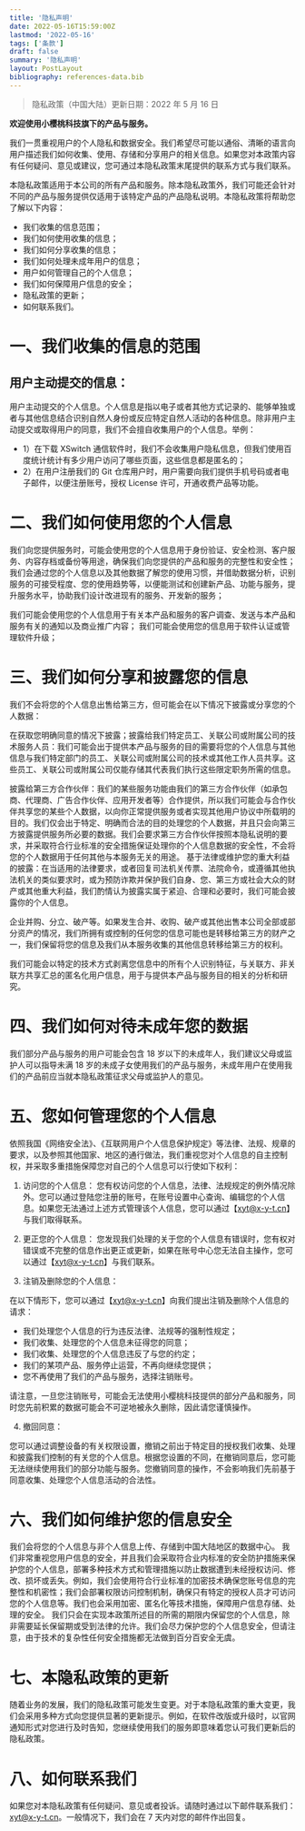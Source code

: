 ```yaml
---
title: '隐私声明'
date: 2022-05-16T15:59:00Z
lastmod: '2022-05-16'
tags: ['条款']
draft: false
summary: '隐私声明'
layout: PostLayout
bibliography: references-data.bib
---
```


> 隐私政策（中国大陆）更新日期：2022 年 5 月 16 日

**欢迎使用小樱桃科技旗下的产品与服务。**

我们一贯重视用户的个人隐私和数据安全。我们希望尽可能以通俗、清晰的语言向用户描述我们如何收集、使用、存储和分享用户的相关信息。如果您对本政策内容有任何疑问、意见或建议，您可通过本隐私政策末尾提供的联系方式与我们联系。

本隐私政策适用于本公司的所有产品和服务。除本隐私政策外，我们可能还会针对不同的产品与服务提供仅适用于该特定产品的产品隐私说明。本隐私政策将帮助您了解以下内容：

- 我们收集的信息范围；
- 我们如何使用收集的信息；
- 我们如何分享收集的信息；
- 我们如何处理未成年用户的信息；
- 用户如何管理自己的个人信息；
- 我们如何保障用户信息的安全；
- 隐私政策的更新；
- 如何联系我们。

# 一、我们收集的信息的范围

## 用户主动提交的信息：

用户主动提交的个人信息。个人信息是指以电子或者其他方式记录的、能够单独或者与其他信息结合识别自然人身份或反应特定自然人活动的各种信息。除非用户主动提交或取得用户的同意，我们不会擅自收集用户的个人信息。举例：

- 1）在下载 XSwitch 通信软件时，我们不会收集用户隐私信息，但我们使用百度统计统计有多少用户访问了哪些页面，这些信息都是匿名的；
- 2）在用户注册我们的 Git 仓库用户时，用户需要向我们提供手机号码或者电子邮件，以便注册账号，授权 License 许可，开通收费产品等功能。

# 二、我们如何使用您的个人信息

我们向您提供服务时，可能会使用您的个人信息用于身份验证、安全检测、客户服务、内容存档或备份等用途，确保我们向您提供的产品和服务的完整性和安全性；
我们会通过您的个人信息以及其他数据了解您的使用习惯，并借助数据分析，识别服务的可接受程度、您的使用趋势等，以便能测试和创建新产品、功能与服务，提升服务水平，协助我们设计改进现有的服务、开发新的服务；

我们可能会使用您的个人信息用于有关本产品和服务的客户调查、发送与本产品和服务有关的通知以及商业推广内容；
我们可能会使用您的信息用于软件认证或管理软件升级；

# 三、我们如何分享和披露您的信息

我们不会将您的个人信息出售给第三方，但可能会在以下情况下披露或分享您的个人数据：

在获取您明确同意的情况下披露；披露给我们特定员工、关联公司或附属公司的技术服务人员：我们可能会出于提供本产品与服务的目的需要将您的个人信息与其他信息与我们特定部门的员工、关联公司或附属公司的技术或其他工作人员共享。这些员工、关联公司或附属公司仅能存储其代表我们执行这些限定职务所需的信息。

披露给第三方合作伙伴：我们的某些服务功能由我们的第三方合作伙伴（如承包商、代理商、广告合作伙伴、应用开发者等）合作提供，所以我们可能会与合作伙伴共享您的某些个人数据，以向你正常提供服务或者实现其他用户协议中所载明的目的。我们仅会出于特定、明确而合法的目的处理您的个人数据，并且只会向第三方披露提供服务所必要的数据。我们会要求第三方合作伙伴按照本隐私说明的要求，并采取符合行业标准的安全措施保证处理你的个人信息数据的安全性，不会将您的个人数据用于任何其他与本服务无关的用途。
基于法律或维护您的重大利益的披露：在当适用的法律要求，或者回复司法机关传票、法院命令，或遵循其他执法机关的类似要求时，或为预防诈欺并保护我们自身、您、第三方或社会大众的财产或其他重大利益，我们酌情认为披露实属于紧迫、合理和必要时，我们可能会披露你的个人信息。

企业并购、分立、破产等。如果发生合并、收购、破产或其他出售本公司全部或部分资产的情况，我们所拥有或控制的任何您的信息可能也是转移给第三方的财产之一，我们保留将您的信息及我们从本服务收集的其他信息转移给第三方的权利。

我们可能会以特定的技术方式剥离您信息中的所有个人识别特征，与关联方、非关联方共享汇总的匿名化用户信息，用于与提供本产品与服务目的相关的分析和研究。

# 四、我们如何对待未成年您的数据

我们部分产品与服务的用户可能会包含 18 岁以下的未成年人，我们建议父母或监护人可以指导未满 18 岁的未成子女使用我们的产品与服务，未成年用户在使用我们的产品前应当就本隐私政策征求父母或监护人的意见。

# 五、您如何管理您的个人信息

依照我国《网络安全法》、《互联网用户个人信息保护规定》等法律、法规、规章的要求，以及参照其他国家、地区的通行做法，我们重视您对个人信息的自主控制权，并采取多重措施保障您对自己的个人信息可以行使如下权利：

1. 访问您的个人信息：
   您有权访问您的个人信息，法律、法规规定的例外情况除外。您可以通过登陆您注册的账号，在账号设置中心查询、编辑您的个人信息。如果您无法通过上述方式管理该个人信息，您可以通过【xyt@x-y-t.cn】与我们取得联系。

2. 更正您的个人信息：
   您发现我们处理的关于您的个人信息有错误时，您有权对错误或不完整的信息作出更正或更新，如果在账号中心您无法自主操作，您可以通过【xyt@x-y-t.cn】与我们联系。

3. 注销及删除您的个人信息：

在以下情形下，您可以通过【xyt@x-y-t.cn】向我们提出注销及删除个人信息的请求：

- 我们处理您个人信息的行为违反法律、法规等的强制性规定；
- 我们收集、处理您的个人信息未征得您的同意；
- 我们收集、处理您的个人信息违反了与您的约定；
- 我们的某项产品、服务停止运营，不再向继续您提供；
- 您不再使用了我们的产品与服务，选择注销账号。

请注意，一旦您注销账号，可能会无法使用小樱桃科技提供的部分产品和服务，同时您先前积累的数据可能会不可逆地被永久删除，因此请您谨慎操作。

4. 撤回同意：

您可以通过调整设备的有关权限设置，撤销之前出于特定目的授权我们收集、处理和披露我们控制的有关您的个人信息。根据您设置的不同，在撤销同意后，您可能无法继续使用我们的部分功能与服务。您撤销同意的操作，不会影响我们先前基于同意收集、处理您个人信息活动的合法性。

# 六、我们如何维护您的信息安全

我们会将您的个人信息与非个人信息上传、存储到中国大陆地区的数据中心。
我们非常重视您用户信息的安全，并且我们会采取符合业内标准的安全防护措施来保护您的个人信息，部署多种技术方式和管理措施以防止数据遭到未经授权访问、修改、损坏或丢失。例如，我们会使用符合行业标准的加密技术确保您账号信息的完整性和机密性；我们会部署权限访问控制机制，确保只有特定的授权人员才可访问您的个人信息等。我们也会采用加密、匿名化等技术措施，保障用户信息存储、处理的安全。
我们只会在实现本政策所述目的所需的期限内保留您的个人信息，除非需要延长保留期或受到法律的允许。我们会尽力保护您的个人信息安全，但请注意，由于技术的复杂性任何安全措施都无法做到百分百安全无虞。

# 七、本隐私政策的更新

随着业务的发展，我们的隐私政策可能发生变更。对于本隐私政策的重大变更，我们会采用多种方式向您提供显著的更新提示。例如，在软件改版或升级时，以官网通知形式对您进行及时告知，您继续使用我们的服务即意味着您认可我们更新后的隐私政策。

# 八、如何联系我们

如果您对本隐私政策有任何疑问、意见或者投诉。请随时通过以下邮件联系我们：xyt@x-y-t.cn。一般情况下，我们会在 7 天内对您的邮件作出回复。
